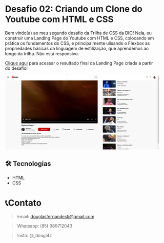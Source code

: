 # Desafio 02: Criando um Clone do Youtube com HTML e CSS

Bem vindo(a) ao meu segundo desafio da Trilha de CSS da DIO! Nela, eu construir uma Landing Page do Youtube com HTML e CSS, colocando em prática os fundamentos do CSS, e principalmente ulisando o Flexbox
as propriedades básicas da linguagem de estilização, que aprendemos ao longo da trilha. Não está responsivo.

[Clique aqui](https://douglasffjw.github.io/loginPage_Youtube/) para acessar o resultado final da Landing Page criada a partir do desafio!

![image](./img/preview.png)

## 🛠 Tecnologias

- HTML
- CSS 

# 📞Contato
 
> Email: douglasfernandesti@gmail.com

> Whatsapp: (85) 989712043 

> Insta: @_dougl4z

